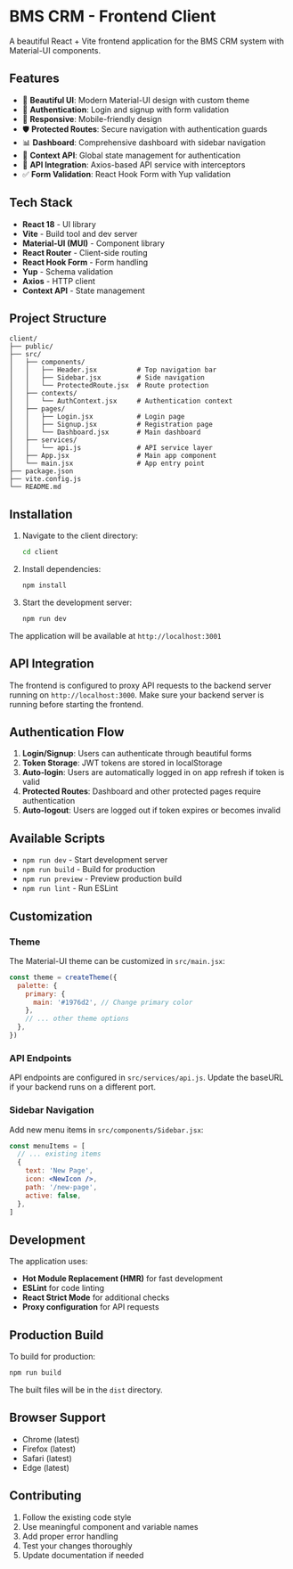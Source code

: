 # BMS CRM - Frontend Client

A beautiful React + Vite frontend application for the BMS CRM system with Material-UI components.

## Features

- 🎨 **Beautiful UI**: Modern Material-UI design with custom theme
- 🔐 **Authentication**: Login and signup with form validation
- 📱 **Responsive**: Mobile-friendly design
- 🛡️ **Protected Routes**: Secure navigation with authentication guards
- 📊 **Dashboard**: Comprehensive dashboard with sidebar navigation
- 🔄 **Context API**: Global state management for authentication
- 📡 **API Integration**: Axios-based API service with interceptors
- ✅ **Form Validation**: React Hook Form with Yup validation

## Tech Stack

- **React 18** - UI library
- **Vite** - Build tool and dev server
- **Material-UI (MUI)** - Component library
- **React Router** - Client-side routing
- **React Hook Form** - Form handling
- **Yup** - Schema validation
- **Axios** - HTTP client
- **Context API** - State management

## Project Structure

```
client/
├── public/
├── src/
│   ├── components/
│   │   ├── Header.jsx          # Top navigation bar
│   │   ├── Sidebar.jsx         # Side navigation
│   │   └── ProtectedRoute.jsx  # Route protection
│   ├── contexts/
│   │   └── AuthContext.jsx     # Authentication context
│   ├── pages/
│   │   ├── Login.jsx           # Login page
│   │   ├── Signup.jsx          # Registration page
│   │   └── Dashboard.jsx       # Main dashboard
│   ├── services/
│   │   └── api.js              # API service layer
│   ├── App.jsx                 # Main app component
│   └── main.jsx                # App entry point
├── package.json
├── vite.config.js
└── README.md
```

## Installation

1. Navigate to the client directory:
   ```bash
   cd client
   ```

2. Install dependencies:
   ```bash
   npm install
   ```

3. Start the development server:
   ```bash
   npm run dev
   ```

The application will be available at `http://localhost:3001`

## API Integration

The frontend is configured to proxy API requests to the backend server running on `http://localhost:3000`. Make sure your backend server is running before starting the frontend.

## Authentication Flow

1. **Login/Signup**: Users can authenticate through beautiful forms
2. **Token Storage**: JWT tokens are stored in localStorage
3. **Auto-login**: Users are automatically logged in on app refresh if token is valid
4. **Protected Routes**: Dashboard and other protected pages require authentication
5. **Auto-logout**: Users are logged out if token expires or becomes invalid

## Available Scripts

- `npm run dev` - Start development server
- `npm run build` - Build for production
- `npm run preview` - Preview production build
- `npm run lint` - Run ESLint

## Customization

### Theme
The Material-UI theme can be customized in `src/main.jsx`:

```jsx
const theme = createTheme({
  palette: {
    primary: {
      main: '#1976d2', // Change primary color
    },
    // ... other theme options
  },
})
```

### API Endpoints
API endpoints are configured in `src/services/api.js`. Update the baseURL if your backend runs on a different port.

### Sidebar Navigation
Add new menu items in `src/components/Sidebar.jsx`:

```jsx
const menuItems = [
  // ... existing items
  {
    text: 'New Page',
    icon: <NewIcon />,
    path: '/new-page',
    active: false,
  },
]
```

## Development

The application uses:
- **Hot Module Replacement (HMR)** for fast development
- **ESLint** for code linting
- **React Strict Mode** for additional checks
- **Proxy configuration** for API requests

## Production Build

To build for production:

```bash
npm run build
```

The built files will be in the `dist` directory.

## Browser Support

- Chrome (latest)
- Firefox (latest)
- Safari (latest)
- Edge (latest)

## Contributing

1. Follow the existing code style
2. Use meaningful component and variable names
3. Add proper error handling
4. Test your changes thoroughly
5. Update documentation if needed